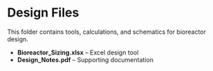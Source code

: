 # Design Files
This folder contains tools, calculations, and schematics for bioreactor design.

- **Bioreactor_Sizing.xlsx** – Excel design tool  
- **Design_Notes.pdf** – Supporting documentation  
